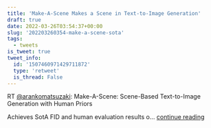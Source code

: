 ```yaml
---
title: 'Make-A-Scene Makes a Scene in Text-to-Image Generation'
draft: true
date: 2022-03-26T03:54:37+00:00
slug: '202203260354-make-a-scene-sota'
tags:
  - tweets
is_tweet: true
tweet_info:
  id: '1507460971429711872'
  type: 'retweet'
  is_thread: False
---
```




RT [@arankomatsuzaki](https://x.com/arankomatsuzaki): Make-A-Scene: Scene-Based Text-to-Image Generation with Human Priors

Achieves SotA FID and human evaluation results o… [continue reading](https://x.com/sytelus/status/1507460971429711872)
